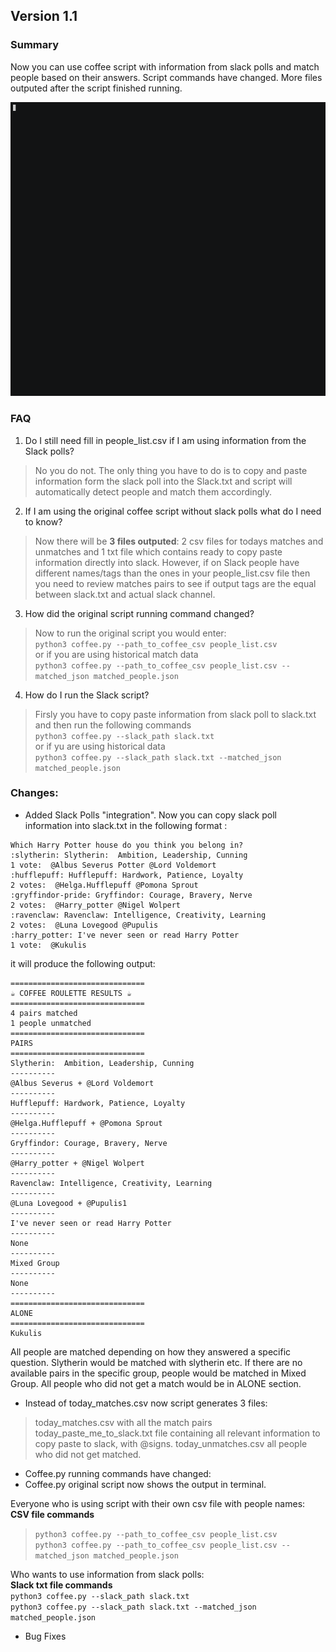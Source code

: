 ## Version 1.1
### Summary
Now you can use coffee script with information from slack polls and match people based on their answers.
Script commands have changed.
More files outputed after the script finished running.

![Terminal V1.1](coffee1.gif)

### FAQ
1. Do I still need fill in people_list.csv if I am using information from the Slack polls?
> No you do not. The only thing you have to do is to copy and paste information form the slack
> poll into the Slack.txt and script will automatically detect people and match them accordingly.
2. If I am using the original coffee script without slack polls what do I need to know?
> Now there will be <b>3 files outputed</b>: 2 csv files for todays matches and unmatches and 1 txt file
> which contains ready to copy paste information directly into slack. However, if on Slack people have
> different names/tags than the ones in your people_list.csv file then you need to review matches pairs
> to see if output tags are the equal between slack.txt and actual slack channel.
3. How did the original script running command changed?
> Now to run the original script you would enter:<br/>
```python3 coffee.py --path_to_coffee_csv people_list.csv```<br/>
> or if you are using historical match data<br/>
```python3 coffee.py --path_to_coffee_csv people_list.csv --matched_json matched_people.json```
4. How do I run the Slack script?
> Firsly you have to copy paste information from slack poll to slack.txt and then run the following commands<br/>
```python3 coffee.py --slack_path slack.txt```<br/>
>or if yu are using historical data<br/>
```python3 coffee.py --slack_path slack.txt --matched_json matched_people.json```

### Changes:
* Added Slack Polls "integration". Now you can copy slack poll information into slack.txt in the following
format : 
```
Which Harry Potter house do you think you belong in?
:slytherin: Slytherin:  Ambition, Leadership, Cunning
1 vote:  @Albus Severus Potter @Lord Voldemort
:hufflepuff: Hufflepuff: Hardwork, Patience, Loyalty
2 votes:  @Helga.Hufflepuff @Pomona Sprout 
:gryffindor-pride: Gryffindor: Courage, Bravery, Nerve
2 votes:  @Harry_potter @Nigel Wolpert 
:ravenclaw: Ravenclaw: Intelligence, Creativity, Learning
2 votes:  @Luna Lovegood @Pupulis
:harry_potter: I've never seen or read Harry Potter
1 vote:  @Kukulis 
```

it will produce the following output:
```
==============================
☕️ COFFEE ROULETTE RESULTS ☕️
==============================
4 pairs matched
1 people unmatched
==============================
PAIRS
==============================
Slytherin:  Ambition, Leadership, Cunning
----------
@Albus Severus + @Lord Voldemort
----------
Hufflepuff: Hardwork, Patience, Loyalty
----------
@Helga.Hufflepuff + @Pomona Sprout
----------
Gryffindor: Courage, Bravery, Nerve
----------
@Harry_potter + @Nigel Wolpert
----------
Ravenclaw: Intelligence, Creativity, Learning
----------
@Luna Lovegood + @Pupulis1
----------
I've never seen or read Harry Potter
----------
None
----------
Mixed Group
----------
None
----------
==============================
ALONE
==============================
Kukulis
```

All people are matched depending on how they answered a specific question. Slytherin would be matched with slytherin etc. If there are no available pairs in the specific group, people would be matched in Mixed Group. All people who did not get a match would be in ALONE section.

* Instead of today_matches.csv now script generates 3 files:
> today_matches.csv with all the match pairs
> today_paste_me_to_slack.txt file containing all relevant information to copy paste to slack, with @signs.
> today_unmatches.csv all people who did not get matched.

* Coffee.py running commands have changed:
* Coffee.py original script now shows the output in terminal.

Everyone who is using script with their own csv file with people names:<br/>
<b> CSV file commands </b><br/>
>```python3 coffee.py --path_to_coffee_csv people_list.csv``` <br/>
>```python3 coffee.py --path_to_coffee_csv people_list.csv --matched_json matched_people.json```

Who wants to use information from slack polls:<br/>
<b>Slack txt file commands</b><br/>
```python3 coffee.py --slack_path slack.txt```<br/>
```python3 coffee.py --slack_path slack.txt --matched_json matched_people.json```

* Bug Fixes
